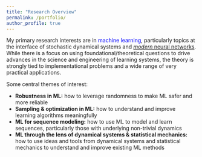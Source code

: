 ```yaml
---
title: "Research Overview"
permalink: /portfolio/
author_profile: true
---
```


My primary research interests are in <font color="blue">machine learning</font>, particularly topics at the interface of stochastic dynamical systems and <a href="https://arxiv.org/abs/1312.6199"><font><i>modern</i></font> neural networks</a>. While there is a focus on using foundational/theoretical questions to drive advances in the science and engineering of learning systems, the theory is strongly tied to implementational problems and a wide range of very practical applications.  <br>

Some central themes of interest:<br>
- **Robustness in ML:** how to leverage randomness to make ML safer and more reliable
- **Sampling & optimization in ML:** how to understand and improve learning algorithms meaningfully 
- **ML for sequence modeling:** how to use ML to model and learn sequences, particularly those with underlying non-trivial dynamics 
- **ML through the lens of dynamical systems & statistical mechanics:** how to use ideas and tools from dynamical systems and statistical mechanics to understand and improve existing ML methods

<!-- Some more specific research projects are: <br>


At a high level, my research is inspired and driven by the following fundamental question: 

<font><i>Given a data set/model, a learning model and a learning algorithm, can we build a principled yet practical framework to *explore* and *exploit* the behavior of the learning model on test data, in various regimes and for various settings? </i></font>
<br>

*I also maintain a <a href="https://shoelim.github.io/DSxML/">personal journal</a> to keep track of the progress in the research areas that I am interested in.

<img src="principle.png" width="280" height="280" style="float:right">

In particular, I apply and develop ideas and tools from several areas of probability theory, stochastic analysis, statistical learning, statistical mechanics and dynamical systems to address problems concerning <font color="blue">open dynamical systems</font> arising in statistical mechanics and machine learning. <br>

Open systems are, in a broad sense, components of a larger closed system that interact with other components of the larger system. These systems abound in applications and are typically random/stochastic, nonlinear, high-dimensional and have non-trivial dynamics. Studying physical and artificial systems rigorously within an appropriate open systems framework allows us to gain valuable insights into these systems. The overarching theme of my current research revolves around using probabilistic and statistical approaches to understand <font color="blue"><i>learning of dynamical representations</i></font> and <font color="blue"><i>physics of dynamical systems</i></font>.  <br> 
{% include base_path %}


{% for post in site.portfolio %}
  {% include archive-single.html %}
{% endfor %}
 
 <i>Click on the project titles above to learn more about our work.</i> 
-->


